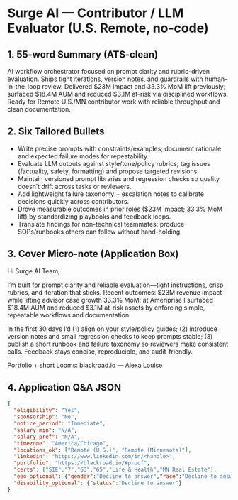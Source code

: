 # Surge AI — Contributor / LLM Evaluator (U.S. Remote, no-code)

## 1. 55-word Summary (ATS-clean)
AI workflow orchestrator focused on prompt clarity and rubric-driven evaluation. Ships tight iterations, version notes, and guardrails with human-in-the-loop review. Delivered $23M impact and 33.3% MoM lift previously; surfaced $18.4M AUM and reduced $3.1M at-risk via disciplined workflows. Ready for Remote U.S./MN contributor work with reliable throughput and clean documentation.

## 2. Six Tailored Bullets
- Write precise prompts with constraints/examples; document rationale and expected failure modes for repeatability.
- Evaluate LLM outputs against style/tone/policy rubrics; tag issues (factuality, safety, formatting) and propose targeted revisions.
- Maintain versioned prompt libraries and regression checks so quality doesn’t drift across tasks or reviewers.
- Add lightweight failure taxonomy + escalation notes to calibrate decisions quickly across contributors.
- Drove measurable outcomes in prior roles ($23M impact; 33.3% MoM lift) by standardizing playbooks and feedback loops.
- Translate findings for non-technical teammates; produce SOPs/runbooks others can follow without hand-holding.

## 3. Cover Micro-note (Application Box)
Hi Surge AI Team,

I’m built for prompt clarity and reliable evaluation—tight instructions, crisp rubrics, and iteration that sticks. Recent outcomes: $23M revenue impact while lifting advisor case growth 33.3% MoM; at Ameriprise I surfaced $18.4M AUM and reduced $3.1M at-risk assets by enforcing simple, repeatable workflows and documentation.

In the first 30 days I’d (1) align on your style/policy guides; (2) introduce version notes and small regression checks to keep prompts stable; (3) publish a short runbook and failure taxonomy so reviewers make consistent calls. Feedback stays concise, reproducible, and audit-friendly.

Portfolio + short Looms: blackroad.io
— Alexa Louise

## 4. Application Q&A JSON
```json
{
  "eligibility": "Yes",
  "sponsorship": "No",
  "notice_period": "Immediate",
  "salary_min": "N/A",
  "salary_pref": "N/A",
  "timezone": "America/Chicago",
  "locations_ok": ["Remote (U.S.)", "Remote (Minnesota)"],
  "linkedin": "https://www.linkedin.com/in/<handle>",
  "portfolio": "https://blackroad.io/#proof",
  "certs": ["SIE","7","63","65","Life & Health","MN Real Estate"],
  "eeo_optional": {"gender":"Decline to answer","race":"Decline to answer","veteran_status":"Decline to answer"},
  "disability_optional": {"status":"Decline to answer"}
}
```
